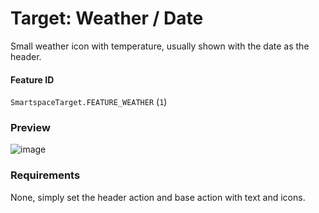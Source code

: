 # Target: Weather / Date

Small weather icon with temperature, usually shown with the date as the header.

#### Feature ID

`SmartspaceTarget.FEATURE_WEATHER` (`1`)

### Preview

![image](https://user-images.githubusercontent.com/3430869/142783342-df2ce41d-59ef-439e-b1f9-730afd31c7de.png)

### Requirements

None, simply set the header action and base action with text and icons.
